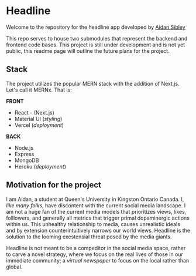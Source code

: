 # Headline
Welcome to the repository for the headline app developed by [Aidan Sibley](https://linkedin.com/in/aidansibley)

This repo serves to house two submodules that represent the backend and frontend code bases. This project is still under development and is not yet public, this readme page will outline the future plans for the project.

## Stack

The project utilizes the popular MERN stack with the addition of Next.js. Let's call it MERNx. That is:

**FRONT**
- React - (Next.js)
- Material UI (*styling*)
- Vercel (*deployment*)

**BACK**
- Node.js
- Express
- MongoDB
- Heroku (*deployment*)

## Motivation for the project
I am Aidan, a student at Queen's University in Kingston Ontario Canada. I, *like many folks*, have discontent with the current social media landscape. I am not a huge fan of the current media models that prioritizes views, likes, folllowers, and generally all metrics that trigger primal dopaminergic actions within us. This unhealthy relationship to media, causes unrealistic ideals and by extension counterintuitively narrows our world views. Headline is the solution to the looming exestensial threat posed by the media giants. 

Headline is not meant to be a compeditor in the social media space, rather to carve a novel strategy, where we focus on the real lives of those in our immediate community; a *virtual newspaper* to focus on the local rather than global.
